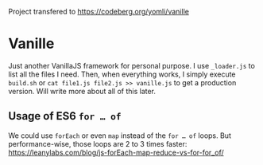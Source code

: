 Project transfered to https://codeberg.org/yomli/vanille

# Vanille
Just another VanillaJS framework for personal purpose. I use `_loader.js` to list all the files I need. Then, when everything works, I simply execute `build.sh` or `cat file1.js file2.js >> vanille.js` to get a production version. Will write more about all of this later.

## Usage of ES6 `for … of`

We could use `forEach` or even `map` instead of the `for … of` loops. But performance-wise, those loops are 2 to 3 times faster: <https://leanylabs.com/blog/js-forEach-map-reduce-vs-for-for_of/>
